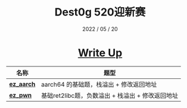 <div align='center'>
	<h1>
		Dest0g 520迎新赛
	</h1>
    <p>
        2022 / 05 / 20
    </p>
    <h1>
        <a href=>Write Up</a>
    </h1>
</div>


| 名称                        | 题型                                             |
|---------------------------| ------------------------------------------------ |
| [**ez_aarch**](ez_aarch/) | aarch64 的基础题，栈溢出 + 修改返回地址          |
| [**ez_pwn**](ez_pwn/)     | 基础ret2libc题，负数溢出 + 栈溢出 + 修改返回地址 |

